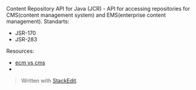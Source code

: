Content Repository API for Java (JCR) - API for accessing repositories for CMS(content management system) and EMS(enterprise content management).
Standarts:

 - JSR-170
 - JSR-283

Resources:

 - [ecm vs cms](https://www.aodocs.com/blog/ecm-vs-cms-difference)
 - 

> Written with [StackEdit](https://stackedit.io/).
<!--stackedit_data:
eyJoaXN0b3J5IjpbLTMwNDEwNTMwN119
-->